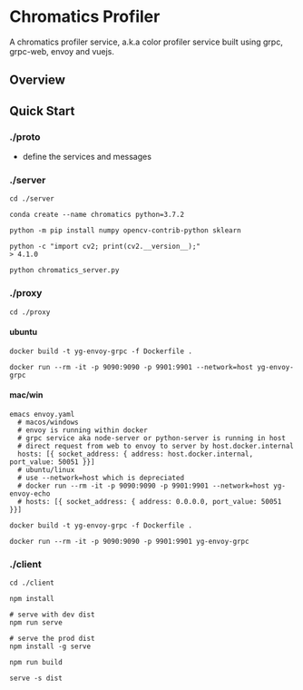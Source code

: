 # Chromatics Profiler

A chromatics profiler service, a.k.a color profiler service built using grpc, grpc-web, envoy and vuejs.

## Overview

## Quick Start

### ./proto

- define the services and messages

### ./server
```
cd ./server

conda create --name chromatics python=3.7.2

python -m pip install numpy opencv-contrib-python sklearn

python -c "import cv2; print(cv2.__version__);"
> 4.1.0

python chromatics_server.py
```

### ./proxy
```
cd ./proxy
```

#### ubuntu
```
docker build -t yg-envoy-grpc -f Dockerfile .

docker run --rm -it -p 9090:9090 -p 9901:9901 --network=host yg-envoy-grpc
```
#### mac/win
```
emacs envoy.yaml
  # macos/windows 
  # envoy is running within docker
  # grpc service aka node-server or python-server is running in host
  # direct request from web to envoy to server by host.docker.internal
  hosts: [{ socket_address: { address: host.docker.internal, port_value: 50051 }}]
  # ubuntu/linux
  # use --network=host which is depreciated
  # docker run --rm -it -p 9090:9090 -p 9901:9901 --network=host yg-envoy-echo
  # hosts: [{ socket_address: { address: 0.0.0.0, port_value: 50051 }}]

docker build -t yg-envoy-grpc -f Dockerfile .

docker run --rm -it -p 9090:9090 -p 9901:9901 yg-envoy-grpc
```

### ./client
```
cd ./client

npm install

# serve with dev dist
npm run serve

# serve the prod dist
npm install -g serve

npm run build

serve -s dist
```
